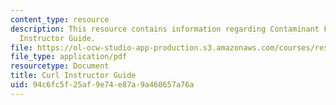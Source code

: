 ```yaml
---
content_type: resource
description: This resource contains information regarding Contaminant Fate Modeling
  Instructor Guide.
file: https://ol-ocw-studio-app-production.s3.amazonaws.com/courses/res-tll-004-stem-concept-videos-fall-2013/94c6fc5f25af9e74e87a9a460657a76a_MITRES_TLL-004F13_Curl_IG.pdf
file_type: application/pdf
resourcetype: Document
title: Curl Instructor Guide
uid: 94c6fc5f-25af-9e74-e87a-9a460657a76a
---
```

